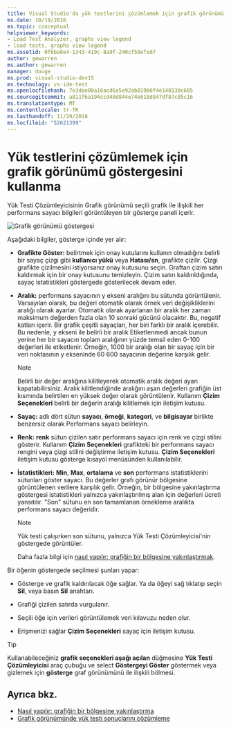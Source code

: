 ```yaml
---
title: Visual Studio'da yük testlerini çözümlemek için grafik görünümü göstergesini kullanma
ms.date: 10/19/2016
ms.topic: conceptual
helpviewer_keywords:
- Load Test Analyzer, graphs view legend
- load tests, graphs view legend
ms.assetid: 0f6ba8e4-1343-419c-8a9f-240cf50efed7
author: gewarren
ms.author: gewarren
manager: douge
ms.prod: visual-studio-dev15
ms.technology: vs-ide-test
ms.openlocfilehash: 7e3dae08a16acd6a5e92ab819b6f4e140130c605
ms.sourcegitcommit: a811f6a194ccd40d844e74e618d847df87c85c16
ms.translationtype: MT
ms.contentlocale: tr-TR
ms.lasthandoff: 11/29/2018
ms.locfileid: "52621399"
---
```

# <a name="use-the-graphs-view-legend-to-analyze-load-tests"></a>Yük testlerini çözümlemek için grafik görünümü göstergesini kullanma

Yük Testi Çözümleyicisinin Grafik görünümü seçili grafik ile ilişkili her performans sayacı bilgileri görüntüleyen bir gösterge paneli içerir.

![Grafik görünümü göstergesi](../test/media/load_viewlegend.png)

Aşağıdaki bilgiler, gösterge içinde yer alır:

-   **Grafikte Göster:** belirtmek için onay kutularını kullanın olmadığını belirli bir sayaç çizgi gibi **kullanıcı yükü** veya **Hatası/sn**, grafikte çizilir. Çizgi grafikte çizilmesini istiyorsanız onay kutusunu seçin. Graftan çizim satırı kaldırmak için bir onay kutusunu temizleyin. Çizim satırı kaldırıldığında, sayaç istatistikleri göstergede gösterilecek devam eder.

-   **Aralık:** performans sayacının y ekseni aralığını bu sütunda görüntülenir. Varsayılan olarak, bu değeri otomatik olarak örnek veri değişikliklerini aralığı olarak ayarlar. Otomatik olarak ayarlanan bir aralık her zaman maksimum değerden fazla olan 10 sonraki gücünü olacaktır. Bu, negatif katları içerir. Bir grafik çeşitli sayaçları, her biri farklı bir aralık içerebilir. Bu nedenle, y ekseni ile belirli bir aralık Etiketlenmedi ancak bunun yerine her bir sayacın toplam aralığının yüzde temsil eden 0-100 değerleri ile etiketlenir. Örneğin, 1000 bir aralığı olan bir sayaç için bir veri noktasının y ekseninde 60 600 sayacının değerine karşılık gelir.

    > [!NOTE]
    > Belirli bir değer aralığına kilitleyerek otomatik aralık değeri ayarı kapatabilirsiniz. Aralık kilitlendiğinde aralığını aşan değerleri grafiğin üst kısmında belirtilen en yüksek değer olarak görüntülenir. Kullanım **Çizim Seçenekleri** belirli bir değerin aralığı kilitlemek için iletişim kutusu.

-   **Sayaç:** adlı dört sütun **sayacı**, **örneği**, **kategori**, ve **bilgisayar** birlikte benzersiz olarak Performans sayacı belirleyin.

-   **Renk:** **renk** sütun çizilen satır performans sayacı için renk ve çizgi stilini gösterir. Kullanım **Çizim Seçenekleri** grafikteki bir performans sayacı rengini veya çizgi stilini değiştirme iletişim kutusu. **Çizim Seçenekleri** iletişim kutusu gösterge kısayol menüsünden kullanılabilir.

-   **İstatistikleri:** **Min**, **Max**, **ortalama** ve **son** performans istatistiklerini sütunları göster sayacı. Bu değerler grafı görünür bölgesine görüntülenen verilere karşılık gelir. Örneğin, bir bölgesine yakınlaştırma göstergesi istatistikleri yalnızca yakınlaştırılmış alan için değerleri ücreti yansıtılır. "Son" sütunu en son tamamlanan örnekleme aralıkta performans sayacı değeridir.

    > [!NOTE]
    > Yük testi çalışırken son sütunu, yalnızca Yük Testi Çözümleyicisi'nin göstergede görüntüler.

     Daha fazla bilgi için [nasıl yapılır: grafiğin bir bölgesine yakınlaştırmak](../test/how-to-zoom-in-on-a-region-of-the-graph-in-load-test-results.md).

Bir öğenin göstergede seçilmesi şunları yapar:

-   Gösterge ve grafik kaldırılacak öğe sağlar. Ya da öğeyi sağ tıklatıp seçin **Sil**, veya basın **Sil** anahtarı.

-   Grafiği çizilen satırda vurgulanır.

-   Seçili öğe için verileri görüntülemek veri kılavuzu neden olur.

-   Erişmenizi sağlar **Çizim Seçenekleri** sayaç için iletişim kutusu.

> [!TIP]
> Kullanabileceğiniz **grafik seçenekleri aşağı açılan** düğmesine **Yük Testi Çözümleyicisi** araç çubuğu ve select **Göstergeyi Göster** göstermek veya gizlemek için **gösterge** graf görünümünü ile ilişkili bölmesi.

## <a name="see-also"></a>Ayrıca bkz.

- [Nasıl yapılır: grafiğin bir bölgesine yakınlaştırma](../test/how-to-zoom-in-on-a-region-of-the-graph-in-load-test-results.md)
- [Grafik görünümünde yük testi sonuçlarını çözümleme](../test/analyze-load-test-results-in-the-graphs-view.md)
